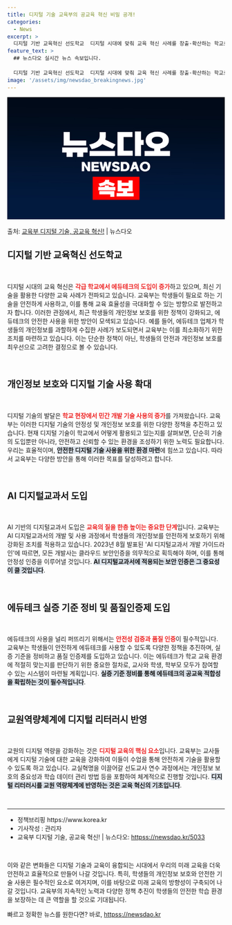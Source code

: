 ```yaml
---
title: 디지털 기술 교육부의 공교육 혁신 비밀 공개!
categories:
  - News
excerpt: >
  디지털 기반 교육혁신 선도학교  디지털 시대에 맞춰 교육 혁신 사례를 창출·확산하는 학교로서, 각급 학교에서…
feature_text: >
  ## 뉴스다오 실시간 뉴스 속보입니다.

  디지털 기반 교육혁신 선도학교  디지털 시대에 맞춰 교육 혁신 사례를 창출·확산하는 학교로서, 각급 학교에서…
image: '/assets/img/newsdao_breakingnews.jpg'
---
```


![뉴스다오 속보](/assets/img/newsdao_breakingnews.jpg)

<p>출처: <a href="httpss://newsdao.kr/5033" rel="dofollow">교육부 디지털 기술, 공교육 혁신!</a> | 뉴스다오</p>

<h2 data-ke-size="size26">디지털 기반 교육혁신 선도학교</h2>

<p data-ke-size="size16">&nbsp;</p>

디지털 시대의 교육 혁신은 <b><span style="color: #ee2323;">각급 학교에서 에듀테크의 도입이 증가</span></b>하고 있으며, 최신 기술을 활용한 다양한 교육 사례가 전파되고 있습니다. 교육부는 학생들이 필요로 하는 기술을 안전하게 사용하고, 이를 통해 교육 효율성을 극대화할 수 있는 방향으로 발전하고자 합니다. 이러한 관점에서, 최근 학생들의 개인정보 보호를 위한 정책이 강화되고, 에듀테크의 안전한 사용을 위한 방안이 모색되고 있습니다. 예를 들어, 에듀테크 업체가 학생들의 개인정보를 과할하게 수집한 사례가 보도되면서 교육부는 이를 최소화하기 위한 조치를 마련하고 있습니다. 이는 단순한 정책이 아닌, 학생들의 안전과 개인정보 보호를 최우선으로 고려한 결정으로 볼 수 있습니다.

<p data-ke-size="size16">&nbsp;</p>

<h2 data-ke-size="size26">개인정보 보호와 디지털 기술 사용 확대</h2>

<p data-ke-size="size16">&nbsp;</p>

디지털 기술의 발달은 <b><span style="color: #ee2323;">학교 현장에서 민간 개발 기술 사용의 증가</span></b>를 가져왔습니다. 교육부는 이러한 디지털 기술의 안정성 및 개인정보 보호를 위한 다양한 정책을 추진하고 있습니다. 현재 디지털 기술이 학교에서 어떻게 활용되고 있는지를 살펴보면, 단순히 기술의 도입뿐만 아니라, 안전하고 신뢰할 수 있는 환경을 조성하기 위한 노력도 필요합니다. 우리는 효율적이며, <b><span style="background-color: #21538527;">안전한 디지털 기술 사용을 위한 환경 마련</span></b>에 힘쓰고 있습니다. 따라서 교육부는 다양한 방안을 통해 이러한 목표를 달성하려고 합니다.

<p data-ke-size="size16">&nbsp;</p>

<h2 data-ke-size="size26">AI 디지털교과서 도입</h2>

<p data-ke-size="size16">&nbsp;</p>

AI 기반의 디지털교과서 도입은 <b><span style="color: #ee2323;">교육의 질을 한층 높이는 중요한 단계</span></b>입니다. 교육부는 AI 디지털교과서의 개발 및 사용 과정에서 학생들의 개인정보를 안전하게 보호하기 위해 강화된 조치를 적용하고 있습니다. 2023년 8월 발표된 'AI 디지털교과서 개발 가이드라인'에 따르면, 모든 개발사는 클라우드 보안인증을 의무적으로 획득해야 하며, 이를 통해 안정성 인증을 이루어낼 것입니다. <b><span style="background-color: #21538527;">AI 디지털교과서에 적용되는 보안 인증은 그 중요성이 클 것입니다</span></b>.

<p data-ke-size="size16">&nbsp;</p>

<h2 data-ke-size="size26">에듀테크 실증 기준 정비 및 품질인증제 도입</h2>

<p data-ke-size="size16">&nbsp;</p>

에듀테크의 사용을 널리 퍼뜨리기 위해서는 <b><span style="color: #ee2323;">안전성 검증과 품질 인증</span></b>이 필수적입니다. 교육부는 학생들이 안전하게 에듀테크를 사용할 수 있도록 다양한 정책을 추진하며, 실증 기준을 정비하고 품질 인증제를 도입하고 있습니다. 이는 에듀테크가 학교 교육 환경에 적절히 맞는지를 판단하기 위한 중요한 절차로, 교사와 학생, 학부모 모두가 참여할 수 있는 시스템이 마련될 계획입니다. <b><span style="background-color: #21538527;">실증 기준 정비를 통해 에듀테크의 공교육 적합성을 확립하는 것이 필수적입니다</span></b>.

<p data-ke-size="size16">&nbsp;</p>

<h2 data-ke-size="size26">교원역량체계에 디지털 리터러시 반영</h2>

<p data-ke-size="size16">&nbsp;</p>

교원의 디지털 역량을 강화하는 것은 <b><span style="color: #ee2323;">디지털 교육의 핵심 요소</span></b>입니다. 교육부는 교사들에게 디지털 기술에 대한 교육을 강화하여 이들이 수업을 통해 안전하게 기술을 활용할 수 있도록 하고 있습니다. 교실혁명을 이끌어갈 선도교사 연수 과정에서는 개인정보 보호의 중요성과 학습 데이터 관리 방법 등을 포함하여 체계적으로 진행할 것입니다. <b><span style="background-color: #21538527;">디지털 리터러시를 교원 역량체계에 반영하는 것은 교육 혁신의 기초입니다</span></b>.

<p data-ke-size="size16">&nbsp;</p>

<hr>

<ul>
    <li>정책브리핑 https://www.korea.kr</li>
    <li>기사작성 : 관리자</li>
    <li>교육부 디지털 기술, 공교육 혁신! | 뉴스다오: <a href="httpss://newsdao.kr/5033">httpss://newsdao.kr/5033</a></li>
</ul>

<p data-ke-size="size16">&nbsp;</p>

이와 같은 변화들은 디지털 기술과 교육이 융합되는 시대에서 우리의 미래 교육을 더욱 안전하고 효율적으로 만들어 나갈 것입니다. 특히, 학생들의 개인정보 보호와 안전한 기술 사용은 필수적인 요소로 여겨지며, 이를 바탕으로 미래 교육의 방향성이 구축되어 나갈 것입니다. 교육부의 지속적인 노력과 다양한 정책 추진이 학생들의 안전한 학습 환경을 보장하는 데 큰 역할을 할 것으로 기대됩니다. 

빠르고 정확한 뉴스를 원한다면? 바로, <a href="httpss://newsdao.kr" rel="dofollow">httpss://newsdao.kr</a>



